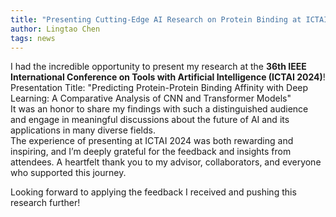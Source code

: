 ```yaml
---
title: "Presenting Cutting-Edge AI Research on Protein Binding at ICTAI 2024: A Deep Learning Approach"
author: Lingtao Chen
tags: news
---
```


<!-- <center>
    <img src="/images/post/11_21_24_3.jpeg" alt="Johaan" width=400/>
    <figcaption>Johaan Kathilankal Jis</figcaption>
    <h2> </h2>
</center> -->

I had the incredible opportunity to present my research at the **36th IEEE International Conference on Tools with Artificial Intelligence (ICTAI 2024)**! <br>
Presentation Title: "Predicting Protein-Protein Binding Affinity with Deep Learning: A Comparative Analysis of CNN and Transformer Models" <br>
It was an honor to share my findings with such a distinguished audience and engage in meaningful discussions about the future of AI and its applications in many diverse fields. <br>
The experience of presenting at ICTAI 2024 was both rewarding and inspiring, and I’m deeply grateful for the feedback and insights from attendees. A heartfelt thank you to my advisor, collaborators, and everyone who supported this journey.

Looking forward to applying the feedback I received and pushing this research further!